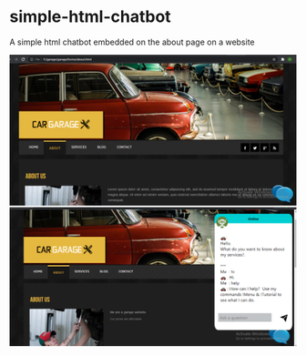 # simple-html-chatbot
A simple html chatbot embedded on the about page on a website

![alt text](https://github.com/taylorhelene/simple-html-chatbot/blob/main/images/Screenshot%20(17).png?raw=true)
![alt text](https://github.com/taylorhelene/simple-html-chatbot/blob/main/images/Screenshot%20(16).png?raw=true)
